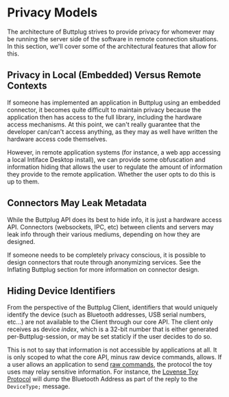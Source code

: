 # Privacy Models

The architecture of Buttplug strives to provide privacy for whomever may be running the server side of the software in remote connection situations. In this section, we'll cover some of the architectural features that allow for this.

## Privacy in Local (Embedded) Versus Remote Contexts

If someone has implemented an application in Buttplug using an embedded connector, it becomes quite difficult to maintain privacy because the application then has access to the full library, including the hardware access mechanisms. At this point, we can't really guarantee that the developer can/can't access anything, as they may as well have written the hardware access code themselves.

However, in remote application systems (for instance, a web app accessing a local Intiface Desktop install), we can provide some obfuscation and information hiding that allows the user to regulate the amount of information they provide to the remote application. Whether the user opts to do this is up to them.

## Connectors May Leak Metadata

While the Buttplug API does its best to hide info, it is just a hardware access API. Connectors (websockets, IPC, etc) between clients and servers may leak info through their various mediums, depending on how they are designed.

If someone needs to be completely privacy conscious, it is possible to design connectors that route through anonymizing services. See the Inflating Buttplug section for more information on connector design.

## Hiding Device Identifiers

From the perspective of the Buttplug Client, identifiers that would uniquely identify the device (such as Bluetooth addresses, USB serial numbers, etc...) are not available to the Client through our core API. The client only receives as device _index_, which is a 32-bit number that is either generated per-Buttplug-session, or may be set staticly if the user decides to do so.

This is not to say that information is not accessible by applications at all. It is only scoped to what the core API, minus raw device commands, allows. If a user allows an application to send [raw commands](/docs/dev-guide/cookbook/raw-device-commands), the protocol the toy uses may relay sensitive information. For instance, the [Lovense Toy Protocol](/docs/stpihkal/protocols/lovense) will dump the Bluetooth Address as part of the reply to the `DeviceType;` message.
